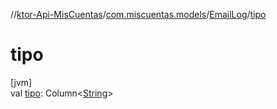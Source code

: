 //[ktor-Api-MisCuentas](../../../index.md)/[com.miscuentas.models](../index.md)/[EmailLog](index.md)/[tipo](tipo.md)

# tipo

[jvm]\
val [tipo](tipo.md): Column&lt;[String](https://kotlinlang.org/api/latest/jvm/stdlib/kotlin/-string/index.html)&gt;
